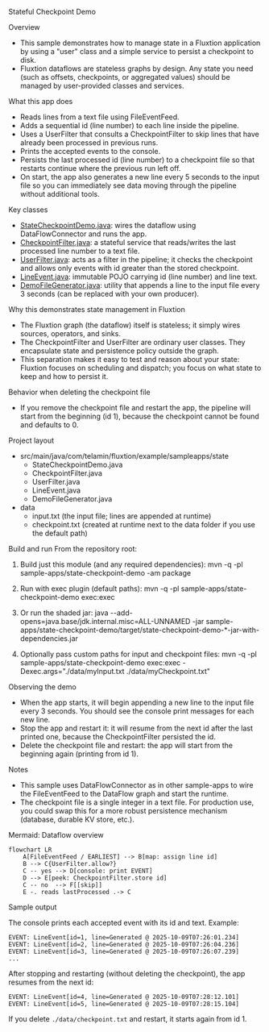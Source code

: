 Stateful Checkpoint Demo

Overview

- This sample demonstrates how to manage state in a Fluxtion application by using a "user" class and a simple service to
  persist a checkpoint to disk.
- Fluxtion dataflows are stateless graphs by design. Any state you need (such as offsets, checkpoints, or aggregated
  values) should be managed by user-provided classes and services.

What this app does

- Reads lines from a text file using FileEventFeed.
- Adds a sequential id (line number) to each line inside the pipeline.
- Uses a UserFilter that consults a CheckpointFilter to skip lines that have already been processed in previous runs.
- Prints the accepted events to the console.
- Persists the last processed id (line number) to a checkpoint file so that restarts continue where the previous run
  left off.
- On start, the app also generates a new line every 5 seconds to the input file so you can immediately see data moving
  through the pipeline without additional tools.

Key classes

- [StateCheckpointDemo.java](src/main/java/com/telamin/fluxtion/example/sampleapps/state/StateCheckpointDemo.java): wires the dataflow using DataFlowConnector and runs the app.
- [CheckpointFilter.java](src/main/java/com/telamin/fluxtion/example/sampleapps/state/CheckpointFilter.java): a stateful service that reads/writes the last processed line number to a text file.
- [UserFilter.java](src/main/java/com/telamin/fluxtion/example/sampleapps/state/UserFilter.java): acts as a filter in the pipeline; it checks the checkpoint and allows only events with id greater than the
  stored checkpoint.
- [LineEvent.java](src/main/java/com/telamin/fluxtion/example/sampleapps/state/LineEvent.java): immutable POJO carrying id (line number) and line text.
- [DemoFileGenerator.java](src/main/java/com/telamin/fluxtion/example/sampleapps/state/DemoFileGenerator.java): utility that appends a line to the input file every 3 seconds (can be replaced with your own
  producer).

Why this demonstrates state management in Fluxtion

- The Fluxtion graph (the dataflow) itself is stateless; it simply wires sources, operators, and sinks.
- The CheckpointFilter and UserFilter are ordinary user classes. They encapsulate state and persistence policy outside
  the graph.
- This separation makes it easy to test and reason about your state: Fluxtion focuses on scheduling and dispatch; you
  focus on what state to keep and how to persist it.

Behavior when deleting the checkpoint file

- If you remove the checkpoint file and restart the app, the pipeline will start from the beginning (id 1), because the
  checkpoint cannot be found and defaults to 0.

Project layout

- src/main/java/com/telamin/fluxtion/example/sampleapps/state
    - StateCheckpointDemo.java
    - CheckpointFilter.java
    - UserFilter.java
    - LineEvent.java
    - DemoFileGenerator.java
- data
    - input.txt (the input file; lines are appended at runtime)
    - checkpoint.txt (created at runtime next to the data folder if you use the default path)

Build and run
From the repository root:

1) Build just this module (and any required dependencies):
   mvn -q -pl sample-apps/state-checkpoint-demo -am package

2) Run with exec plugin (default paths):
   mvn -q -pl sample-apps/state-checkpoint-demo exec:exec

3) Or run the shaded jar:
   java --add-opens=java.base/jdk.internal.misc=ALL-UNNAMED -jar
   sample-apps/state-checkpoint-demo/target/state-checkpoint-demo-*-jar-with-dependencies.jar

4) Optionally pass custom paths for input and checkpoint files:
   mvn -q -pl sample-apps/state-checkpoint-demo exec:exec -Dexec.args="./data/myInput.txt ./data/myCheckpoint.txt"

Observing the demo

- When the app starts, it will begin appending a new line to the input file every 3 seconds. You should see the console
  print messages for each new line.
- Stop the app and restart it: it will resume from the next id after the last printed one, because the CheckpointFilter
  persisted the id.
- Delete the checkpoint file and restart: the app will start from the beginning again (printing from id 1).

Notes

- This sample uses DataFlowConnector as in other sample-apps to wire the FileEventFeed to the DataFlow graph and start
  the runtime.
- The checkpoint file is a single integer in a text file. For production use, you could swap this for a more robust
  persistence mechanism (database, durable KV store, etc.).


Mermaid: Dataflow overview

```mermaid
flowchart LR
    A[FileEventFeed / EARLIEST] --> B[map: assign line id]
    B --> C{UserFilter.allow?}
    C -- yes --> D[console: print EVENT]
    D --> E[peek: CheckpointFilter.store id]
    C -- no  --> F[[skip]]
    E -. reads lastProcessed .-> C
```

Sample output

The console prints each accepted event with its id and text. Example:

```
EVENT: LineEvent[id=1, line=Generated @ 2025-10-09T07:26:01.234]
EVENT: LineEvent[id=2, line=Generated @ 2025-10-09T07:26:04.236]
EVENT: LineEvent[id=3, line=Generated @ 2025-10-09T07:26:07.239]
...
```

After stopping and restarting (without deleting the checkpoint), the app resumes from the next id:

```
EVENT: LineEvent[id=4, line=Generated @ 2025-10-09T07:28:12.101]
EVENT: LineEvent[id=5, line=Generated @ 2025-10-09T07:28:15.104]
```

If you delete `./data/checkpoint.txt` and restart, it starts again from id 1.
